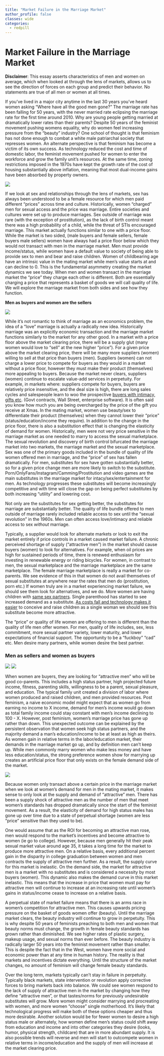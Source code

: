 ```yaml
---
title: "Market Failure in the Marriage Market"
author_profile: false
classes: wide
categories:
  - redpill
---
```


<h1 class="center-text"> Market Failure in the Marriage Market </h1>

**Disclaimer**: This essay asserts characteristics of men and women on average, which when looked at through the lens of markets, allows us to see the direction of forces on each group and predict their behavior.  No statements are true of all men or women at all times.

If you’ve lived in a major city anytime in the last 30 years you’ve heard women asking “Where have all the good men gone?”  The marriage rate has been falling for 50 years, with the never married rate eclipsing the marriage rate for the first time around 2010.  Why are young people getting married at dramatically lower rates than their parents?  Despite 50 years of the feminist movement pushing womens equality, why do women feel increasing pressure from the “beauty” industry?  One school of thought is that feminism has not done enough to combat a white male patriarchal society that represses women.  An alternate perspective is that feminism has become a victim of its own success.  As technology reduced the cost and time of domestic labor, the feminist movement pushed for women to enter the workforce and grow the family unit’s resources. At the same time, zoning restrictions imposed in the 1970s have kept the growth rate of the cost of housing substantially above inflation, meaning that most dual-income gains have been absorbed by property owners.

<img class="center-image-no-width" src="https://ifstudies.org/ifs-admin/resources/screen-shot-2017-10-31-at-8.53.19-pm-3-w640.png">


If we look at sex and relationships through the lens of markets, sex has always been understood to be a female resource for which men paid different “prices” across time and culture.  Historically, women “charged” men for sexual access and the price was marriage.  Entire societies and cultures were set up to produce marriages. Sex outside of marriage was rare (with the exception of prostitution), as the lack of birth control meant there was a high probability of a child, while the threat of STIs encouraged marriage.  This market actually functions similar to one with a price floor.  While the market is two sided, (male buyers and female sellers, female buyers male sellers) women have always had a price floor below which they would not transact with men in the marriage market.  Men must provide income/status, while women have a default value to society of being able to provide sex to men and bear and raise children.  Women of childbearing age have an intrinsic value in the mating market while men’s value starts at and can decline to 0.  This is the fundamental asymmetry creating the market dynamics we see today.  When men and women transact in the marriage market the “price” they charge each other is different.  Both are essentially charging a price that represents a basket of goods we will call quality of life.  We will explore the marriage market from both sides and see how they function.  

**Men as buyers and women are the sellers**

<img class="center-image-smaller-width" src="https://lh3.googleusercontent.com/XpjS9QXj7uOIh5kMj4nG9US_H9ZJaKlrX-WkXpJdnBmFf-PbmIHNpHjEeT50p9V_qJNzFGfesdH-hI82pBZ6mCStBTTK55y6T7G9loebcbtAQbOFl1XYFsKc5UFR3nKh8OvwX_82">


While it’s not romantic to think of marriage as an economics problem, the idea of a “love” marriage is actually a radically new idea.  Historically marriage was an explicitly economic transaction and the marriage market functions similarly to the market for any other good.  In a market with a price floor above the market clearing price, there will be a supply glut (many women would love to “sell” at the new higher “price”). For a given price above the market clearing price, there will be many more suppliers (women) willing to sell at that price than buyers (men). Suppliers (women) can not charge a lower price to compete for buyers as they would in a market without a price floor, however they must make their product (themselves) more appealing to buyers.  Because the market never clears, suppliers (women) continue to escalate value-add services in perpetuity.  For example, in markets where: suppliers compete for buyers, buyers are relatively price insensitive, and the deal size is high, there are long sales cycles and salespeople learn to woo the prospective [buyers with intimacy, gifts etc](https://books.google.com/books?id=viwraQS5hHoC&pg=PA62&lpg=PA62&dq=sell+side+strippers&source=bl&ots=Q4Pkaud_Ru&sig=ACfU3U247tUHAZxeZoCvUivqO7DbhZUi9Q&hl=en&sa=X&ved=2ahUKEwj-5abRotLpAhXSc98KHTKgBpAQ6AEwAXoECAsQAQ#v=onepage&q=sell%20side%20strippers&f=false). (Govt contracts, Wall Street, enterprise software). It is often said you know how much you are being overcharged by the price of the gift you receive at Xmas. In the mating market, women use beauty/sex to differentiate their product (themselves) when they cannot lower their “price” (status/education/income they require).
	In addition to the change in the price floor, there is also a substitution effect that is changing the elasticity of demand for women. Historically, men were not very price sensitive in the marriage market as one needed to marry to access the sexual marketplace. The sexual revolution and discovery of birth control bifurcated the marriage market into two markets, the marriage market and the sexual marketplace. Sex was one of the primary goods included in the bundle of quality of life women offered men in marriage, and the “price” of sex has fallen dramatically.  For men, substitutes for sex have gotten substantially better, so for a given price change men are more likely to switch to the substitute. Porn/OnlyFans/Instagram/Camming/Prostitution and video games are the main substitutes in the marriage market for intacy/sex/entertainment for men.  As technology progresses these substitutes will become increasingly competitive and with time will close the gap on being perfect substitutes by both increasing “utility” and lowering cost.

Not only are the substitutes for sex getting better, the substitutes for marriage are substantially better.  The quality of life bundle offered to men outside of marriage rarely included reliable access to sex until the “sexual revolution” in the 1960s.  Men can often access love/intimacy and reliable access to sex _without_ marriage.

Typically, a supplier would look for alternate markets or look to exit the market entirely if price controls in a market caused market failure.  A chronic perceived shortage of supply (“attractive men”)  in the market should cause buyers (women) to look for alternatives.  For example, when oil prices are high for sustained periods of time, there is renewed enthusiasm for investing in renewable energy or riding bicycles. For women, in contrast to men, the sexual marketplace and the marriage marketplace are the same marketplace. The female marriage marketplace is really a market for co-parents. We see evidence of this in that women do not avail themselves of sexual substitutes at anywhere near the rates that men do (prostitution, porn etc.)  If women truly are in a market experiencing market failure, we should see them look for alternatives, and we do.  More women are having children with [same sex partners](https://news.gallup.com/poll/234863/estimate-lgbt-population-rises.aspx).  Single parenthood has started to see increased demand as a substitute.  [As costs fall and technology makes it easier](https://www.nytimes.com/2020/05/05/parenting/single-moms-by-choice-photos.html) to conceive and raise children as a single woman we should see this substitute become more attractive.

The “price” or quality of life women are offering to men is different than the quality of life men offer women.  For men, quality of life includes, sex, less commitment, more sexual partner variety, lower maturity, and lower expectations of financial support.  The opportunity to be a “fuckboy” “cad” etc.  Men desire many partners, while women desire the best partner.


### **Men as sellers and women as buyers**

<img class="center-image-smaller-width" src="https://lh3.googleusercontent.com/58ItYUwALHRGvpGzgbOWA0Ir84bYNKN80wpo0dmtAZq7NChB7C5OL7fkKtSlO1CRidOxOAzC63oYQwZecqxKkY1iG5HkVOGVWIfq7k79NyYejqrjg96_lz4B6gsKRC4snNAUgQ_N">

<img class="center-image-smaller-width" src="https://lh6.googleusercontent.com/iv3p2VicliB-PD6hev4soFKGP9vBkWMQzR3qzB6Q4Adv3fUyDhwHEn_acu7Bluh8m6dmjpWYGWzjuBDJ8zZ0x5Zoj6q7ERpD97zyDWpC7ot3qAAx0p50FJ5KohQTnIfbnDMcWrqH">

When women are buyers, they are looking for “attractive men” who will be good co-parents.  This includes a high status partner, high projected future income, fitness, parenting skills, willingness to be a parent, sexual pleasure, and education. The typical family unit created a division of labor where women produced and raised children, and men provided resources.  Post feminism, a naive economic model might expect that as women go from earning no income to X income, demand for men’s income would go down as total family income could stay constant with men’s income declining to 100 - X.  However, post feminism, women’s marriage price has gone up rather than down.  This unexpected outcome can be explained by the persistent observation that women seek high status partners, and the majority demand a man’s education/income to be at least as high as theirs.  As women gain in relative terms in the labor/education market, their demands in the marriage market go up, and by definition men can’t keep up.  While men commonly marry women who make less money and have less education/status, the strong preference women show for marrying up creates an artificial price floor that only exists on the female demand side of the market.  

<img class="center-image-smaller-width" src="https://lh5.googleusercontent.com/v1aie43IXt0LFZzmCy1gNVxsAvrxIxCrCk8Zo6M8SqkvaNGsQEGB7A0xi-AULm_7BPzCGn1Kx5aTxQRTKbAEFfegpTGek8oHAaeW8cGsNi_vPwDxxzu5vsgbxpJ0dW2mqxYA2k8u">

Because women only transact above a certain price in the marriage market when we look at women’s demand for men in the mating market, it makes sense to only look at the supply and demand of “attractive” men.  There has been a supply shock of attractive men as the number of men that meet women’s standards has dropped dramatically since the start of the feminist movement.  As a result, the elasticity of demand for high status males has gone up over time due to a state of perpetual shortage (women are less “price” sensitive than they used to be).

One would assume that as the ROI for becoming an attractive man rose, men would respond to the market’s incentives and become attractive to women (ie go to college).  However, because men generally hit their peak sexual market value around age 35, it takes a long time for the market to produce more attractive men.  On a relative basis, every additional percent gain in the disparity in college graduation between women and men contracts the supply of attractive men further.  As a result, the supply curve for this market is inelastic.  On the demand side, the market for attractive men is a market with no substitutes and is considered a necessity by most buyers (women).  This dynamic also makes the demand curve in this market inelastic.  This means that the increase in price that women must pay for attractive men will continue to increase at an increasing rate until women’s gains in status/income cease to increase on a relative basis.

A perpetual state of market failure means that there is an arms race in women’s competition for attractive men.  This causes upwards pricing pressure on the basket of goods women offer (beauty).  Until the marriage market clears, the beauty industry will continue to grow in perpetuity.  This is why despite 50 years of feminists preaching to both men and women that beauty norms must change, the growth in female beauty standards has grown rather than diminished.  We see higher rates of plastic surgery, makeup usage, and sexual norms than ever before.  The beauty industry is radically larger 50 years into the feminist movement rather than smaller. This is despite the fact that in the West, women have more social and economic power than at any time in human history.  The reality is that markets and incentives dictate everything.  Until the structure of the market changes, no amount of feminism will change female beauty standards.  

Over the long term, markets typically can’t stay in failure in perpetuity.  Typically black markets, state intervention or revolution apply corrective forces to bring markets back into balance.  We could see women respond to the lack of supply of attractive men in the market by changing how they define “attractive men”, or that tastes/norms for previously undesirable substitutes will grow.  More women might consider marrying and procreating with women, and more women “choose” single motherhood.  It’s likely that technological progress will make both of these options cheaper and thus more desirable.  Another solution would be for fewer women to desire a high status male or alternately, how women define men’s status could shift away from education and income and into other categories they desire (looks, humor, physical strength, childcare) that are in more abundant supply. It is also possible trends will reverse and men will start to outcompete women in relative terms in income/education and the supply of men will increase at the market clearing price.
